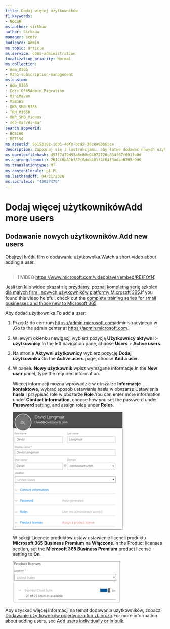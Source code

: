 ```yaml
---
title: Dodaj więcej użytkowników
f1.keywords:
- NOCSH
ms.author: sirkkuw
author: Sirkkuw
manager: scotv
audience: Admin
ms.topic: article
ms.service: o365-administration
localization_priority: Normal
ms.collection:
- Adm_O365
- M365-subscription-management
ms.custom:
- Adm_O365
- Core_O365Admin_Migration
- MiniMaven
- MSB365
- OKR_SMB_M365
- TRN_M365B
- OKR_SMB_Videos
- seo-marvel-mar
search.appverid:
- BCS160
- MET150
ms.assetid: 96153102-1db1-4df8-bca5-38cea80b65ce
description: Zapoznaj się z instrukcjami, aby łatwo dodawać nowych użytkowników, zabezpieczać ich urządzenia i przypisywać role w usłudze Microsoft 365 Business Premium.
ms.openlocfilehash: d57f7470d53a6c80e04872726c634f67f091fb0d
ms.sourcegitcommit: 2614f8b81b332f8dab461f4f64f3adaa6703e0d6
ms.translationtype: MT
ms.contentlocale: pl-PL
ms.lasthandoff: 04/21/2020
ms.locfileid: "43627479"
---
```

# <a name="add-more-users"></a><span data-ttu-id="333e3-103">Dodaj więcej użytkowników</span><span class="sxs-lookup"><span data-stu-id="333e3-103">Add more users</span></span>

## <a name="add-new-users"></a><span data-ttu-id="333e3-104">Dodawanie nowych użytkowników.</span><span class="sxs-lookup"><span data-stu-id="333e3-104">Add new users</span></span>

<span data-ttu-id="333e3-105">Obejrzyj krótki film o dodawaniu użytkownika.</span><span class="sxs-lookup"><span data-stu-id="333e3-105">Watch a short video about adding a user.</span></span> <br><br>

> [!VIDEO https://www.microsoft.com/videoplayer/embed/RE1FOfN] 

<span data-ttu-id="333e3-106">Jeśli ten klip wideo okazał się przydatny, poznaj [kompletną serię szkoleń dla małych firm i nowych użytkowników platformy Microsoft 365](https://support.office.com/article/6ab4bbcd-79cf-4000-a0bd-d42ce4d12816).</span><span class="sxs-lookup"><span data-stu-id="333e3-106">If you found this video helpful, check out the [complete training series for small businesses and those new to Microsoft 365](https://support.office.com/article/6ab4bbcd-79cf-4000-a0bd-d42ce4d12816).</span></span>

<span data-ttu-id="333e3-107">Aby dodać użytkownika:</span><span class="sxs-lookup"><span data-stu-id="333e3-107">To add a user:</span></span>

1. <span data-ttu-id="333e3-108">Przejdź do centrum <a href="https://go.microsoft.com/fwlink/p/?linkid=837890" target="_blank">https://admin.microsoft.com</a>administracyjnego w .</span><span class="sxs-lookup"><span data-stu-id="333e3-108">Go to the admin center at <a href="https://go.microsoft.com/fwlink/p/?linkid=837890" target="_blank">https://admin.microsoft.com</a>.</span></span> 
2. <span data-ttu-id="333e3-109">W lewym okienku nawigacji wybierz pozycję **Użytkownicy aktywni** \> **użytkownicy**.</span><span class="sxs-lookup"><span data-stu-id="333e3-109">In the left navigation pane, choose **Users** \> **Active users**.</span></span>
3. <span data-ttu-id="333e3-110">Na stronie **Aktywni użytkownicy** wybierz pozycję **Dodaj użytkownika**.</span><span class="sxs-lookup"><span data-stu-id="333e3-110">On the **Active users** page, choose **Add a user**.</span></span>
4. <span data-ttu-id="333e3-111">W panelu **Nowy użytkownik** wpisz wymagane informacje.</span><span class="sxs-lookup"><span data-stu-id="333e3-111">In the **New user** panel, type the required information.</span></span> 
  
    <span data-ttu-id="333e3-112">Więcej informacji można wprowadzić w obszarze **Informacje kontaktowe**, wybrać sposób ustawiania hasła w obszarze Ustawienia **hasła** i przypisać role w obszarze **Role**.</span><span class="sxs-lookup"><span data-stu-id="333e3-112">You can enter more information under **Contact information**, choose how you set the password under **Password** setting, and assign roles under **Roles**.</span></span>
      
    ![Enter user information in the New user card](../media/f04d39ca-48be-4868-8330-8552a4754c8b.png)
      
    <span data-ttu-id="333e3-114">W sekcji Licencje produktów ustaw ustawienie licencji produktu **Microsoft 365 Business Premium** na **Włączone**.</span><span class="sxs-lookup"><span data-stu-id="333e3-114">In the Product licenses section, set the **Microsoft 365 Business Premium** product license setting to **On**.</span></span>
      
    ![Set the license setting to On position](../media/7404f7f7-93bc-44a3-9ffb-4208b5b17402.png)
  
<span data-ttu-id="333e3-116">Aby uzyskać więcej informacji na temat dodawania użytkowników, zobacz [Dodawanie użytkowników pojedynczo lub zbiorczo](https://docs.microsoft.com/office365/admin/add-users/add-users).</span><span class="sxs-lookup"><span data-stu-id="333e3-116">For  more information about adding users, see [Add users individually or in bulk](https://docs.microsoft.com/office365/admin/add-users/add-users).</span></span>
  
